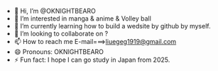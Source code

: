 - 👋 Hi, I’m @OKNIGHTBEARO
- 👀 I’m interested in manga & anime & Volley ball
- 🌱 I’m currently learning how to build a wedsite by github by myself.
- 💞️ I’m looking to collaborate on ?
- 📫 How to reach me E-mail===>liuegeg1919@gmail.com
- 😄 Pronouns: OKNIGHTBEARO 
- ⚡ Fun fact: I hope I can go study in Japan from 2025.

<!---
OKNIGHTBEARO/OKNIGHTBEARO is a ✨ special ✨ repository because its `README.md` (this file) appears on your GitHub profile.
You can click the Preview link to take a look at your changes.
--->
